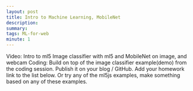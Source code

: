 ```yaml
---
layout: post
title: Intro to Machine Learning, MobileNet
description: 
summary: 
tags: ML-for-web
minute: 1
---
```


Video:
  Intro to ml5
  Image classifier with ml5 and MobileNet on image, and webcam
Coding:
  Build on top of the image classifier example(demo) from the coding session. Publish it on your blog / GitHub. Add your homework link to the list below.
  Or try any of the ml5js examples, make something based on any of these examples.
